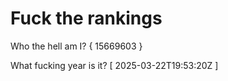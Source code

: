 # Fuck the rankings

Who the hell am I?
{ 15669603 }

What fucking year is it?
[ 2025-03-22T19:53:20Z ]

